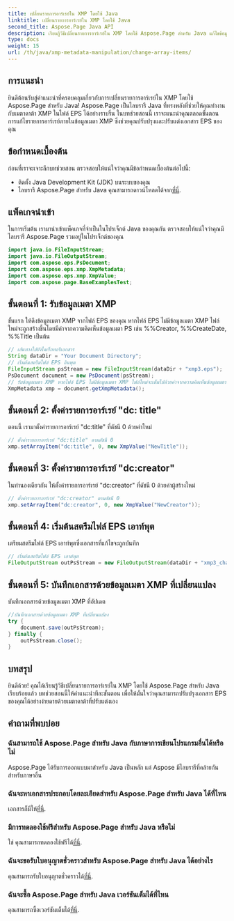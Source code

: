 ```yaml
---
title: เปลี่ยนรายการอาร์เรย์ใน XMP โดยใช้ Java
linktitle: เปลี่ยนรายการอาร์เรย์ใน XMP โดยใช้ Java
second_title: Aspose.Page Java API
description: เรียนรู้วิธีเปลี่ยนรายการอาร์เรย์ใน XMP โดยใช้ Aspose.Page สำหรับ Java แก้ไขข้อมูลเมตาได้อย่างง่ายดายด้วยคำแนะนำทีละขั้นตอนของเรา ปรับปรุงเอกสาร EPS ของคุณทันที!
type: docs
weight: 15
url: /th/java/xmp-metadata-manipulation/change-array-items/
---
```

## การแนะนำ
ยินดีต้อนรับสู่คำแนะนำที่ครอบคลุมเกี่ยวกับการเปลี่ยนรายการอาร์เรย์ใน XMP โดยใช้ Aspose.Page สำหรับ Java! Aspose.Page เป็นไลบรารี Java ที่ทรงพลังที่ช่วยให้คุณทำงานกับเมตาดาต้า XMP ในไฟล์ EPS ได้อย่างราบรื่น ในบทช่วยสอนนี้ เราจะแนะนำคุณตลอดขั้นตอนการแก้ไขรายการอาร์เรย์ภายในข้อมูลเมตา XMP ซึ่งช่วยคุณปรับปรุงและปรับแต่งเอกสาร EPS ของคุณ
## ข้อกำหนดเบื้องต้น
ก่อนที่เราจะเจาะลึกบทช่วยสอน ตรวจสอบให้แน่ใจว่าคุณมีข้อกำหนดเบื้องต้นต่อไปนี้:
- ติดตั้ง Java Development Kit (JDK) บนระบบของคุณ
-  ไลบรารี Aspose.Page สำหรับ Java คุณสามารถดาวน์โหลดได้จาก[ที่นี่](https://releases.aspose.com/page/java/).
## แพ็คเกจนำเข้า
ในการเริ่มต้น เรามานำเข้าแพ็คเกจที่จำเป็นในโปรเจ็กต์ Java ของคุณกัน ตรวจสอบให้แน่ใจว่าคุณมีไลบรารี Aspose.Page รวมอยู่ในโปรเจ็กต์ของคุณ
```java
import java.io.FileInputStream;
import java.io.FileOutputStream;
import com.aspose.eps.PsDocument;
import com.aspose.eps.xmp.XmpMetadata;
import com.aspose.eps.xmp.XmpValue;
import com.aspose.page.BaseExamplesTest;

```
## ขั้นตอนที่ 1: รับข้อมูลเมตา XMP
ขั้นแรก ให้ดึงข้อมูลเมตา XMP จากไฟล์ EPS ของคุณ หากไฟล์ EPS ไม่มีข้อมูลเมตา XMP ไฟล์ใหม่จะถูกสร้างขึ้นโดยมีค่าจากความคิดเห็นข้อมูลเมตา PS เช่น %%Creator, %%CreateDate, %%Title เป็นต้น
```java
// เส้นทางไปยังไดเร็กทอรีเอกสาร
String dataDir = "Your Document Directory";
// เริ่มต้นสตรีมไฟล์ EPS อินพุต
FileInputStream psStream = new FileInputStream(dataDir + "xmp3.eps");
PsDocument document = new PsDocument(psStream);
// รับข้อมูลเมตา XMP หากไฟล์ EPS ไม่มีข้อมูลเมตา XMP ไฟล์ใหม่จะเต็มไปด้วยค่าจากความคิดเห็นข้อมูลเมตา PS
XmpMetadata xmp = document.getXmpMetadata();
```
## ขั้นตอนที่ 2: ตั้งค่ารายการอาร์เรย์ "dc: title"
ตอนนี้ เรามาตั้งค่ารายการอาร์เรย์ "dc:title" ที่ดัชนี 0 ด้วยค่าใหม่
```java
// ตั้งค่ารายการอาร์เรย์ "dc:title" ตามดัชนี 0
xmp.setArrayItem("dc:title", 0, new XmpValue("NewTitle"));
```
## ขั้นตอนที่ 3: ตั้งค่ารายการอาร์เรย์ "dc:creator"
ในทำนองเดียวกัน ให้ตั้งค่ารายการอาร์เรย์ "dc:creator" ที่ดัชนี 0 ด้วยค่าผู้สร้างใหม่
```java
// ตั้งค่ารายการอาร์เรย์ "dc:creator" ตามดัชนี 0
xmp.setArrayItem("dc:creator", 0, new XmpValue("NewCreator"));
```
## ขั้นตอนที่ 4: เริ่มต้นสตรีมไฟล์ EPS เอาท์พุต
เตรียมสตรีมไฟล์ EPS เอาท์พุตซึ่งเอกสารที่แก้ไขจะถูกบันทึก
```java
// เริ่มต้นสตรีมไฟล์ EPS เอาต์พุต
FileOutputStream outPsStream = new FileOutputStream(dataDir + "xmp3_changed.eps");
```
## ขั้นตอนที่ 5: บันทึกเอกสารด้วยข้อมูลเมตา XMP ที่เปลี่ยนแปลง
บันทึกเอกสารด้วยข้อมูลเมตา XMP ที่อัปเดต
```java
//บันทึกเอกสารด้วยข้อมูลเมตา XMP ที่เปลี่ยนแปลง
try {
    document.save(outPsStream);
} finally {
    outPsStream.close();
}
```
## บทสรุป
ยินดีด้วย! คุณได้เรียนรู้วิธีเปลี่ยนรายการอาร์เรย์ใน XMP โดยใช้ Aspose.Page สำหรับ Java เรียบร้อยแล้ว บทช่วยสอนนี้ให้คำแนะนำทีละขั้นตอน เพื่อให้มั่นใจว่าคุณสามารถปรับปรุงเอกสาร EPS ของคุณได้อย่างง่ายดายด้วยเมตาดาต้าที่ปรับแต่งเอง

## คำถามที่พบบ่อย
### ฉันสามารถใช้ Aspose.Page สำหรับ Java กับภาษาการเขียนโปรแกรมอื่นได้หรือไม่
Aspose.Page ได้รับการออกแบบมาสำหรับ Java เป็นหลัก แต่ Aspose มีไลบรารีที่คล้ายกันสำหรับภาษาอื่น
### ฉันจะหาเอกสารประกอบโดยละเอียดสำหรับ Aspose.Page สำหรับ Java ได้ที่ไหน
 เอกสารก็มีให้[ที่นี่](https://reference.aspose.com/page/java/).
### มีการทดลองใช้ฟรีสำหรับ Aspose.Page สำหรับ Java หรือไม่
 ใช่ คุณสามารถทดลองใช้ฟรีได้[ที่นี่](https://releases.aspose.com/).
### ฉันจะขอรับใบอนุญาตชั่วคราวสำหรับ Aspose.Page สำหรับ Java ได้อย่างไร
 คุณสามารถรับใบอนุญาตชั่วคราวได้[ที่นี่](https://purchase.aspose.com/temporary-license/).
### ฉันจะซื้อ Aspose.Page สำหรับ Java เวอร์ชันเต็มได้ที่ไหน
 คุณสามารถซื้อเวอร์ชันเต็มได้[ที่นี่](https://purchase.aspose.com/buy).
